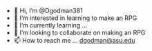- 👋 Hi, I’m @Dgodman381
- 👀 I’m interested in learning to make an RPG
- 🌱 I’m currently learning ...
- 💞️ I’m looking to collaborate on making an RPG
- 📫 How to reach me ... dgodman@asu.edu

<!---
Dgodman381/Dgodman381 is a ✨ special ✨ repository because its `README.md` (this file) appears on your GitHub profile.
You can click the Preview link to take a look at your changes.
--->
